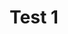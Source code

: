 ---
layout: single
title: Test 1
excerpt: Test of new format
header_image: /assets/apple-ipad-air-hero-color-lineup-220308.jpg
---